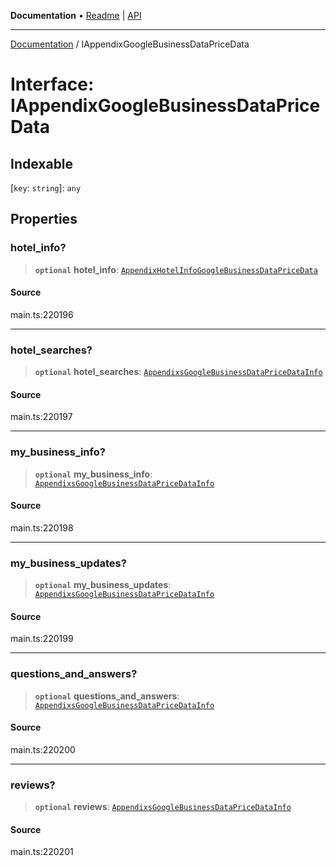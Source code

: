 **Documentation** • [Readme](../README.md) \| [API](../globals.md)

***

[Documentation](../README.md) / IAppendixGoogleBusinessDataPriceData

# Interface: IAppendixGoogleBusinessDataPriceData

## Indexable

 \[`key`: `string`\]: `any`

## Properties

### hotel\_info?

> **`optional`** **hotel\_info**: [`AppendixHotelInfoGoogleBusinessDataPriceData`](../classes/AppendixHotelInfoGoogleBusinessDataPriceData.md)

#### Source

main.ts:220196

***

### hotel\_searches?

> **`optional`** **hotel\_searches**: [`AppendixsGoogleBusinessDataPriceDataInfo`](../classes/AppendixsGoogleBusinessDataPriceDataInfo.md)

#### Source

main.ts:220197

***

### my\_business\_info?

> **`optional`** **my\_business\_info**: [`AppendixsGoogleBusinessDataPriceDataInfo`](../classes/AppendixsGoogleBusinessDataPriceDataInfo.md)

#### Source

main.ts:220198

***

### my\_business\_updates?

> **`optional`** **my\_business\_updates**: [`AppendixsGoogleBusinessDataPriceDataInfo`](../classes/AppendixsGoogleBusinessDataPriceDataInfo.md)

#### Source

main.ts:220199

***

### questions\_and\_answers?

> **`optional`** **questions\_and\_answers**: [`AppendixsGoogleBusinessDataPriceDataInfo`](../classes/AppendixsGoogleBusinessDataPriceDataInfo.md)

#### Source

main.ts:220200

***

### reviews?

> **`optional`** **reviews**: [`AppendixsGoogleBusinessDataPriceDataInfo`](../classes/AppendixsGoogleBusinessDataPriceDataInfo.md)

#### Source

main.ts:220201
